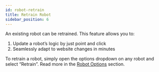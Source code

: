 ```yaml
---
id: robot-retrain
title: Retrain Robot
sidebar_position: 6
---
```


An existing robot can be retrained. This feature allows you to:
1. Update a robot’s logic by just point and click
2. Seamlessly adapt to website changes in minutes


To retrain a robot, simply open the options dropdown on any robot and select “Retrain”. Read more in the <a href="/robot/robot-options">Robot Options</a> section.